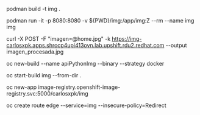  
podman build -t img . 

podman run -it -p 8080:8080 -v ${PWD}/img:/app/img:Z --rm --name img img


curl -X POST -F "imagen=@home.jpg" -k https://img-carlosxpk.apps.shrocp4upi413ovn.lab.upshift.rdu2.redhat.com --output imagen_procesada.jpg


oc new-build --name apiPythonImg --binary --strategy docker

oc start-build img --from-dir .

oc new-app image-registry.openshift-image-registry.svc:5000/carlosxpk/img

 oc create route edge --service=img --insecure-policy=Redirect
